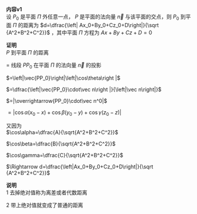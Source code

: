 **内容v1**  
设 $P_0$ 是平面 $\Pi$ 外任意一点， $P$ 是平面的法向量 $\vec n$ 与该平面的交点，则 $P_0$ 到平面 $\Pi$ 的距离为 $d=\dfrac{\left| Ax_0+By_0+Cz_0+D\right|}{\sqrt {A^2+B^2+C^2}}$ ，其中平面 $\Pi$ 方程为 $Ax+By+Cz+D=0$  
  
**证明**  
$P$ 到平面 $\Pi$ 的距离  
  
$=$ 线段 $PP_0$ 在平面 $\Pi$ 的法向量 $\vec n$ 的投影  
  
$=\left|\vec{PP_0}\right|\left|\cos\theta\right |$  
  
$=\dfrac{\left|\vec{PP_0}\cdot\vec n\right |}{\left|\vec n\right|}$  
  
$=|\overrightarrow{PP_0}\cdot\vec n^0|$  
  
$=|\cos\alpha(x_0-x)+\cos\beta(y_0-y)+\cos\gamma(z_0-z)|$  
  
又因为  
$\cos\alpha=\dfrac{A}{\sqrt{A^2+B^2+C^2}}$  
  
$\cos\beta=\dfrac{B}{\sqrt{A^2+B^2+C^2}}$  
  
$\cos\gamma=\dfrac{C}{\sqrt{A^2+B^2+C^2}}$  
  
$\Rightarrow d=\dfrac{\left|Ax_0+By_0+Cz_0+D\right|}{\sqrt {A^2+B^2+C^2}}$  
  
**说明**  
1 去掉绝对值称为离差或者代数距离  
  
2 带上绝对值就变成了普通的距离  

